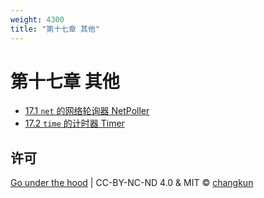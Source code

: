```yaml
---
weight: 4300
title: "第十七章 其他"
---
```


# 第十七章 其他

- [17.1 `net` 的网络轮询器 NetPoller](./net.md)
- [17.2 `time` 的计时器 Timer](./time.md)

## 许可

[Go under the hood](https://github.com/changkun/go-under-the-hood) | CC-BY-NC-ND 4.0 & MIT &copy; [changkun](https://changkun.de)
